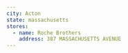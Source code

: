```yaml
---
city: Acton
state: massachusetts
stores:
  - name: Roche Brothers
    address: 387 MASSACHUSETTS AVENUE
---
```

